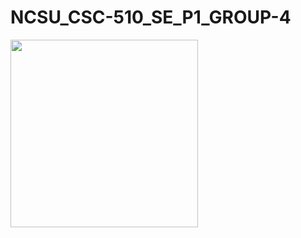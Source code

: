 # NCSU_CSC-510_SE_P1_GROUP-4

<img align=center src="https://github.com/rohanpillai20/NCSU_CSC-510_SE_P1_GROUP-4/blob/master/Misc/Title_1.png" width="300">
